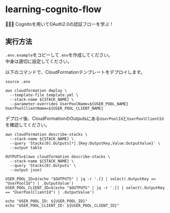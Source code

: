 # learning-cognito-flow

🧆🧆🧆 Cognitoを用いてOAuth2.0の認証フローを学ぶ！  

## 実行方法

`.env.example`をコピーして`.env`を作成してください。  
中身は適切に設定してください。  

以下のコマンドで、CloudFormationテンプレートをデプロイします。  

```shell
source .env

aws cloudformation deploy \
  --template-file template.yml \
  --stack-name ${STACK_NAME} \
  --parameter-overrides UserPoolName=${USER_POOL_NAME} UserPoolClientName=${USER_POOL_CLIENT_NAME}
```

デプロイ後、CloudFormationのOutputsにある`UserPoolId`と`UserPoolClientId`を確認してください。  

```shell
aws cloudformation describe-stacks \
  --stack-name ${STACK_NAME} \
  --query 'Stacks[0].Outputs[*].{Key:OutputKey,Value:OutputValue}' \
  --output table

OUTPUTS=$(aws cloudformation describe-stacks \
  --stack-name ${STACK_NAME} \
  --query 'Stacks[0].Outputs' \
  --output json)

USER_POOL_ID=$(echo "$OUTPUTS" | jq -r '.[] | select(.OutputKey == "UserPoolId") | .OutputValue')
USER_POOL_CLIENT_ID=$(echo "$OUTPUTS" | jq -r '.[] | select(.OutputKey == "UserPoolClientId") | .OutputValue')

echo "USER_POOL_ID: ${USER_POOL_ID}"
echo "USER_POOL_CLIENT_ID: ${USER_POOL_CLIENT_ID}"
```
